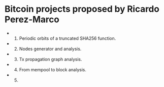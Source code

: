# Bitcoin projects proposed by Ricardo Perez-Marco

* 1. Periodic orbits of a truncated SHA256 function.  
* 2. Nodes generator and analysis.  
* 3. Tx propagation graph analysis.  
* 4. From mempool to block analysis.  
* 5. 